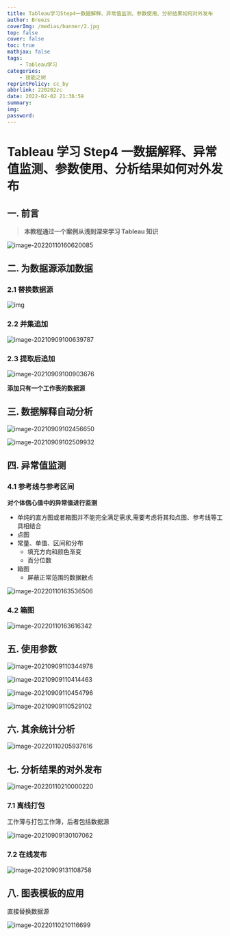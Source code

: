 ```yaml
---
title: Tableau学习Step4一数据解释、异常值监测、参数使用、分析结果如何对外发布
author: Breezs
coverImg: /medias/banner/2.jpg
top: false
cover: false
toc: true
mathjax: false
tags:
    - Tableau学习
categories:
    - 技能之树
reprintPolicy: cc_by
abbrlink: 220202zc
date: 2022-02-02 21:36:59
summary:
img:
password:
---
```


# Tableau 学习 Step4 一数据解释、异常值监测、参数使用、分析结果如何对外发布

## 一. 前言

> **本教程通过一个案例从浅到深来学习 Tableau 知识**

![image-20220110160620085](https://img-blog.csdnimg.cn/img_convert/c2cf3ff5149030f58aae8d70e8cd1e65.png)

## 二. 为数据源添加数据

### 2.1 替换数据源

![img](https://img-blog.csdnimg.cn/img_convert/416e08d2f3529da4c7414aed2bd0cc5a.png)

### 2.2 并集追加

![image-20210909100639787](https://img-blog.csdnimg.cn/img_convert/532a47246976c8d10a1d675a07207c17.png)

### 2.3 提取后追加

![image-20210909100903676](https://img-blog.csdnimg.cn/img_convert/096136dc2a929bee76a35a09fcfa1a31.png)

**添加只有一个工作表的数据源**

## 三. 数据解释自动分析

![image-20210909102456650](https://img-blog.csdnimg.cn/img_convert/3fecfd272001c3ea19c5f9bb2d1ea11b.png)

![image-20210909102509932](https://img-blog.csdnimg.cn/img_convert/f0080243862b2f3522e63eb0f69f025a.png)

## 四. 异常值监测

### 4.1 参考线与参考区间

**对个体信心值中的异常值进行监测**

-   单纯的直方图或者箱图并不能完全满足需求,需要考虑将其和点图、参考线等工具相结合
-   点图
-   常量、单值、区间和分布
    -   填充方向和颜色渐变
    -   百分位数
-   箱图
    -   屏蔽正常范围的数据散点

![image-20220110163536506](https://img-blog.csdnimg.cn/img_convert/8abf24a3cb5f89f7e73a2c0a14b4daaa.png)

### 4.2 箱图

![image-20220110163616342](https://img-blog.csdnimg.cn/img_convert/22835cf17fb7fb58091d5c9626592e17.png)

## 五. 使用参数

![image-20210909110344978](https://img-blog.csdnimg.cn/img_convert/e58c9035e2fd6d777387d86170a07d64.png)

![image-20210909110414463](https://img-blog.csdnimg.cn/img_convert/fd5965210d24f0f693c46faebb46b8ad.png)

![image-20210909110454796](https://img-blog.csdnimg.cn/img_convert/92ebb16f54fff5974f617212c6dadfb5.png)

![image-20210909110529102](https://img-blog.csdnimg.cn/img_convert/d5a22adfe8516049c21435e292ecab10.png)

## 六. 其余统计分析

![image-20220110205937616](https://img-blog.csdnimg.cn/img_convert/2454004d66b790715fa8127076fcf0e8.png)

## 七. 分析结果的对外发布

![image-20220110210000220](https://img-blog.csdnimg.cn/img_convert/7d227ab7fded906454508225841f28e6.png)

### 7.1 离线打包

工作薄与打包工作簿，后者包括数据源

![image-20210909130107062](https://img-blog.csdnimg.cn/img_convert/fd7053172fdeacd67c60ad141c5fc359.png)

### 7.2 在线发布

![image-20210909131108758](https://img-blog.csdnimg.cn/img_convert/62540051b48de04a9b5aae7876e311d8.png)

## 八. 图表模板的应用

直接替换数据源

![image-20220110210116699](https://img-blog.csdnimg.cn/img_convert/3f07da856fb55d0f64ff7c85de8c504b.png)
